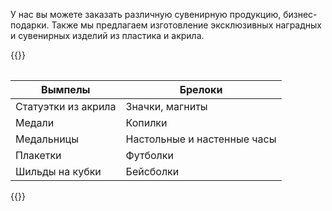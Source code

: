 У нас вы можете заказать различную сувенирную продукцию,
бизнес-подарки. Также мы предлагаем изготовление эксклюзивных
наградных и сувенирных изделий из пластика и акрила.

{{<table>}}

| Вымпелы             | Брелоки                     |
|---------------------|-----------------------------|
| Статуэтки из акрила | Значки, магниты             |
| Медали              | Копилки                     |
| Медальницы          | Настольные и настенные часы |
| Плакетки            | Футболки                    |
| Шильды на кубки     | Бейсболки                   |

{{</table>}}


